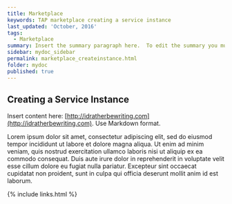 ```yaml
---
title: Marketplace
keywords: TAP marketplace creating a service instance
last_updated: 'October, 2016'
tags:
  - Marketplace
summary: Insert the summary paragraph here.  To edit the summary you must edit the meta data for this post. 
sidebar: mydoc_sidebar
permalink: marketplace_createinstance.html
folder: mydoc
published: true
---
```


## Creating a Service Instance

Insert content here: [http://idratherbewriting.com](http://idratherbewriting.com). Use Markdown format.

Lorem ipsum dolor sit amet, consectetur adipiscing elit, sed do eiusmod tempor incididunt ut labore et dolore magna aliqua. Ut enim ad minim veniam, quis nostrud exercitation ullamco laboris nisi ut aliquip ex ea commodo consequat. Duis aute irure dolor in reprehenderit in voluptate velit esse cillum dolore eu fugiat nulla pariatur. Excepteur sint occaecat cupidatat non proident, sunt in culpa qui officia deserunt mollit anim id est laborum.

{% include links.html %}